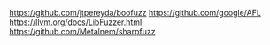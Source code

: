 https://github.com/jtpereyda/boofuzz
https://github.com/google/AFL
https://llvm.org/docs/LibFuzzer.html
https://github.com/Metalnem/sharpfuzz

